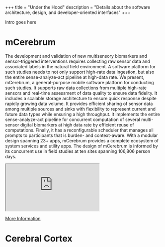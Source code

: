 +++
title = "Under the Hood"
description = "Details about the software architecture, design, and developer-oriented interfaces"
+++

Intro goes here

# mCerebrum
The development and validation of new multisensory biomarkers and sensor-triggered interventions requires collecting raw sensor data and associated labels in the natural field environment. A software platform for such studies needs to not only support high-rate data ingestion, but also the entire sense-analyze-act pipeline at high-data rate.
We present, mCerebrum, a general-purpose mobile software platform for conducting such studies. It supports raw data collections from multiple high-rate sensors and real-time assessment of data quality to ensure data fidelity. It includes a scalable storage architecture to ensure quick response despite rapidly growing data volume. It provides efficient sharing of sensor data among multiple sources and sinks with flexibility to represent current and future data types while ensuring a high throughput. It implements the entire sense-analyze-act pipeline for concurrent computation of several multi-sensor digital biomarkers at high data rate by efficient reuse of computations. Finally, it has a reconfigurable scheduler that manages all prompts to participants that is burden- and context-aware.
With a modular design spanning 23+ apps, mCerebrum provides a complete ecosystem of system services and utility apps.
The design of mCerebrum is informed by its concurrent use in field studies at ten sites spanning 106,806 person days.

<div class="row">
  <!-- 16:9 aspect ratio -->
  <div class="embed-responsive embed-responsive-16by9">
    <iframe class="embed-responsive-item" src="https://www.youtube.com/embed/ENngs9eL4VQ?controls=2&showinfo=0"></iframe>
  </div>

</div>

[More Information](mcerebrum)


# Cerebral Cortex
